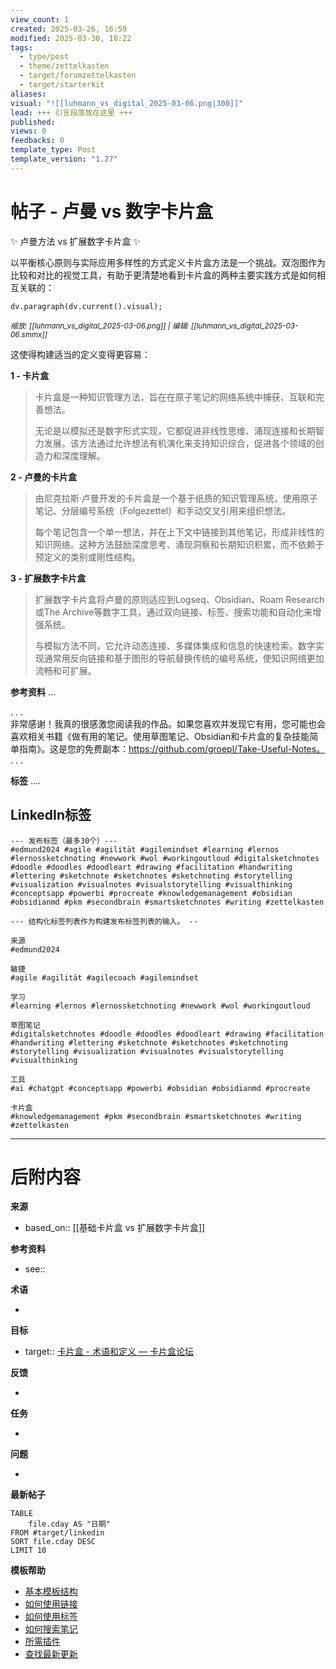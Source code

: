 ```yaml
---
view_count: 1
created: 2025-03-26, 16:59
modified: 2025-03-30, 18:22
tags:
  - type/post
  - theme/zettelkasten
  - target/forumzettelkasten
  - target/starterkit
aliases: 
visual: "![[luhmann_vs_digital_2025-03-06.png|300]]"
lead: +++ 引言段落放在这里 +++
published: 
views: 0
feedbacks: 0
template_type: Post
template_version: "1.27"
---
```


# 帖子 - 卢曼 vs 数字卡片盒


<!-- 这个故事的主要内容 -->
✨ 卢曼方法 vs 扩展数字卡片盒 ✨

以平衡核心原则与实际应用多样性的方式定义卡片盒方法是一个挑战。双泡图作为比较和对比的视觉工具，有助于更清楚地看到卡片盒的两种主要实践方式是如何相互关联的：

<!-- 如果有的话，我的草图笔记 -->
```dataviewjs 
dv.paragraph(dv.current().visual);
```
<small>_缩放: [[luhmann_vs_digital_2025-03-06.png]] | 编辑: [[luhmann_vs_digital_2025-03-06.smmx]]_</small>

这使得构建适当的定义变得更容易：

**1 - 卡片盒**
> 卡片盒是一种知识管理方法，旨在在原子笔记的网络系统中捕获、互联和完善想法。
>
> 无论是以模拟还是数字形式实现，它都促进非线性思维、涌现连接和长期智力发展。该方法通过允许想法有机演化来支持知识综合，促进各个领域的创造力和深度理解。

**2 - 卢曼的卡片盒**
> 由尼克拉斯·卢曼开发的卡片盒是一个基于纸质的知识管理系统，使用原子笔记、分层编号系统（Folgezettel）和手动交叉引用来组织想法。
> 
> 每个笔记包含一个单一想法，并在上下文中链接到其他笔记，形成非线性的知识网络。这种方法鼓励深度思考、涌现洞察和长期知识积累，而不依赖于预定义的类别或刚性结构。

**3 - 扩展数字卡片盒**
> 扩展数字卡片盒将卢曼的原则适应到Logseq、Obsidian、Roam Research或The Archive等数字工具，通过双向链接、标签、搜索功能和自动化来增强系统。
> 
> 与模拟方法不同，它允许动态连接、多媒体集成和信息的快速检索。数字实现通常用反向链接和基于图形的导航替换传统的编号系统，使知识网络更加流畅和可扩展。

**参考资料**
...

. . .  
非常感谢！我真的很感激您阅读我的作品。如果您喜欢并发现它有用，您可能也会喜欢相关书籍《做有用的笔记。使用草图笔记、Obsidian和卡片盒的复杂技能简单指南》。这是您的免费副本：https://github.com/groepl/Take-Useful-Notes。
. . .  

**标签**
....

## LinkedIn标签

```
--- 发布标签（最多30个）---
#edmund2024 #agile #agilität #agilemindset #learning #lernos #lernossketchnoting #newwork #wol #workingoutloud #digitalsketchnotes #doodle #doodles #doodleart #drawing #facilitation #handwriting #lettering #sketchnote #sketchnotes #sketchnoting #storytelling #visualization #visualnotes #visualstorytelling #visualthinking #conceptsapp #powerbi #procreate #knowledgemanagement #obsidian #obsidianmd #pkm #secondbrain #smartsketchnotes #writing #zettelkasten 
```

```
--- 结构化标签列表作为构建发布标签列表的输入。 --

来源
#edmund2024

敏捷
#agile #agilität #agilecoach #agilemindset 

学习
#learning #lernos #lernossketchnoting #newwork #wol #workingoutloud 

草图笔记
#digitalsketchnotes #doodle #doodles #doodleart #drawing #facilitation #handwriting #lettering #sketchnote #sketchnotes #sketchnoting #storytelling #visualization #visualnotes #visualstorytelling #visualthinking

工具
#ai #chatgpt #conceptsapp #powerbi #obsidian #obsidianmd #procreate 

卡片盒
#knowledgemanagement #pkm #secondbrain #smartsketchnotes #writing #zettelkasten 
```

---
# 后附内容
**来源**
<!--始终保留指向来源的链接。 -->
- based_on:: [[基础卡片盒 vs 扩展数字卡片盒]]

**参考资料**
<!-- 指向内容中未引用页面的链接。参见: [[相关笔记]] 因为 <原因> -->
- see:: 

**术语**
<!-- 指向定义页面的链接。 -->
- 

**目标**
<!-- 指向项目笔记或外部发布内容的链接。 -->
- target:: [卡片盒 - 术语和定义 — 卡片盒论坛](https://forum.zettelkasten.de/discussion/comment/22936/#Comment_22936)

**反馈**
<!-- 来自社交媒体或其他受众的任何批评、想法或问题？ --> 
- 


**任务**
<!-- 获得最终版本还需要做什么？ --> 
- 


**问题**
<!-- 在草稿版本中您还需要考虑什么？ --> 
- 

**最新帖子**
<!-- 指向电子书章节的链接 -->

```dataview
TABLE 
	file.cday AS "日期"
FROM #target/linkedin 
SORT file.cday DESC
LIMIT 10
```

**模板帮助**
<!-- 指向GitHub上外部帮助页面的链接。 -->
- [基本模板结构](https://github.com/groepl/Obsidian-Templates#basic-template-structure)
- [如何使用链接](https://github.com/groepl/Obsidian-Templates#how-to-use-links)
- [如何使用标签](https://github.com/groepl/Obsidian-Templates#how-to-use-tags)
- [如何搜索笔记](https://github.com/groepl/Obsidian-Templates#how-to-search-notes)
- [所需插件](https://github.com/groepl/Obsidian-Templates#obsidian-plugins-needed)
- [查找最新更新](https://github.com/groepl/Obsidian-Templates)
